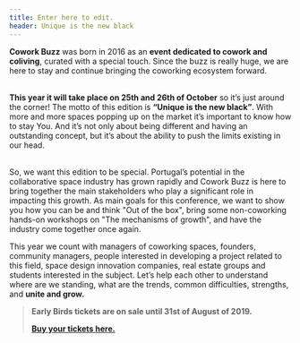 ```yaml
---
title: Enter here to edit.
header: Unique is the new black
---
```

**Cowork Buzz** was born in 2016 as an **event dedicated to cowork and coliving**, curated with a special touch. Since the buzz is really huge, we are here to stay and continue bringing the coworking ecosystem forward.

\
**This year it will take place on 25th and 26th of October** so it’s just around the corner! The motto of this edition is **“Unique is the new black”**. With more and more spaces popping up on the market it’s important to know how to stay You. And it’s not only about being different and having an outstanding concept, but it’s about the ability to push the limits existing in our head. 

\
So, we want this edition to be special. Portugal’s potential in the collaborative space industry has grown rapidly and Cowork Buzz is here to bring together the main stakeholders who play a significant role in impacting this growth. As main goals for this conference, we want to show you how you can be and think "Out of the box", bring some non-coworking hands-on workshops on "The mechanisms of growth", and have the industry come together once again. 

This year we count with managers of coworking spaces, founders, community managers, people interested in developing a project related to this field, space design innovation companies, real estate groups and students interested in the subject. Let’s help each other to understand where are we standing, what are the trends, common difficulties, strengths, and **unite and grow.**

> **Early Birds tickets are on sale until 31st of August of 2019.**
>
> [**Buy your tickets here.**](https://events.eventzilla.net/e/cowork-buzz-2019-2138746820)

##
